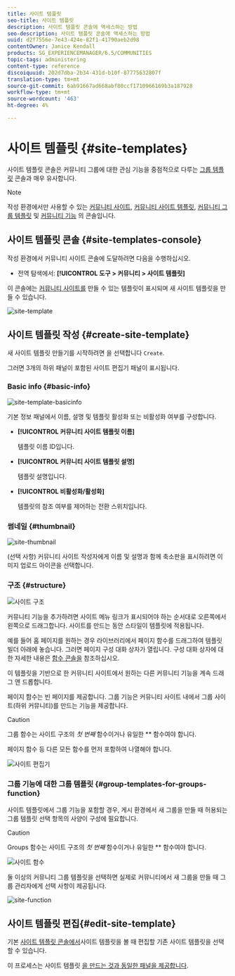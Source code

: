 ```yaml
---
title: 사이트 템플릿
seo-title: 사이트 템플릿
description: 사이트 템플릿 콘솔에 액세스하는 방법
seo-description: 사이트 템플릿 콘솔에 액세스하는 방법
uuid: d2f7556e-7e43-424e-82f1-41790aeb2d98
contentOwner: Janice Kendall
products: SG_EXPERIENCEMANAGER/6.5/COMMUNITIES
topic-tags: administering
content-type: reference
discoiquuid: 202d7dba-2b34-431d-b10f-87775632807f
translation-type: tm+mt
source-git-commit: 6ab91667ad668abf80ccf1710966169b3a187928
workflow-type: tm+mt
source-wordcount: '463'
ht-degree: 4%

---
```



# 사이트 템플릿 {#site-templates}

사이트 템플릿 콘솔은 커뮤니티 그룹에 대한 관심 기능을 중점적으로 다루는 [그룹 템플릿](tools-groups.md) 콘솔과 매우 유사합니다.

>[!NOTE]
>
>작성 환경에서만 사용할 수 있는 [커뮤니티 사이트](sites-console.md), [커뮤니티 사이트 템플릿](sites.md), [커뮤니티 그룹 템플릿](tools-groups.md) 및 [커뮤니티 기능](functions.md) 의 콘솔입니다.


## 사이트 템플릿 콘솔 {#site-templates-console}

작성 환경에서 커뮤니티 사이트 콘솔에 도달하려면 다음을 수행하십시오.

* 전역 탐색에서: **[!UICONTROL 도구 > 커뮤니티 > 사이트 템플릿]**

이 콘솔에는 [커뮤니티 사이트를](sites-console.md) 만들 수 있는 템플릿이 표시되며 새 사이트 템플릿을 만들 수 있습니다.

![site-template](assets/site-template.png)

## 사이트 템플릿 작성 {#create-site-template}

새 사이트 템플릿 만들기를 시작하려면 을 선택합니다 `Create`.

그러면 3개의 하위 패널이 포함된 사이트 편집기 패널이 표시됩니다.

### Basic info {#basic-info}

![site-template-basicinfo](assets/site-template-basicinfo.png)

기본 정보 패널에서 이름, 설명 및 템플릿 활성화 또는 비활성화 여부를 구성합니다.

* **[!UICONTROL 커뮤니티 사이트 템플릿 이름]**

   템플릿 이름 ID입니다.

* **[!UICONTROL 커뮤니티 사이트 템플릿 설명]**

   템플릿 설명입니다.

* **[!UICONTROL 비활성화/활성화]**

   템플릿의 참조 여부를 제어하는 전환 스위치입니다.

### 썸네일 {#thumbnail}

![site-thumbnail](assets/site-thumbnail.png)

(선택 사항) 커뮤니티 사이트 작성자에게 이름 및 설명과 함께 축소판을 표시하려면 이미지 업로드 아이콘을 선택합니다.

### 구조 {#structure}

![사이트 구조](assets/site-structure.png)

커뮤니티 기능을 추가하려면 사이트 메뉴 링크가 표시되어야 하는 순서대로 오른쪽에서 왼쪽으로 드래그합니다. 사이트를 만드는 동안 스타일이 템플릿에 적용됩니다.

예를 들어 홈 페이지를 원하는 경우 라이브러리에서 페이지 함수를 드래그하여 템플릿 빌더 아래에 놓습니다. 그러면 페이지 구성 대화 상자가 열립니다. 구성 대화 상자에 대한 자세한 내용은 [함수 콘솔을](functions.md) 참조하십시오.

이 템플릿을 기반으로 한 커뮤니티 사이트에서 원하는 다른 커뮤니티 기능을 계속 드래그 앤 드롭합니다.

페이지 함수는 빈 페이지를 제공합니다. 그룹 기능은 커뮤니티 사이트 내에서 그룹 사이트(하위 커뮤니티)를 만드는 기능을 제공합니다.

>[!CAUTION]
>
>그룹 함수는 사이트 구조의 *첫 번째* 함수이거나 유일한 ** 함수여야 합니다.
>
>페이지 함수 [](functions.md#page-function)등 다른 모든 함수를 먼저 포함하여 나열해야 합니다.


![사이트 편집기](assets/site-editor.png)

### 그룹 기능에 대한 그룹 템플릿 {#group-templates-for-groups-function}

사이트 템플릿에서 그룹 기능을 포함할 경우, 게시 환경에서 새 그룹을 만들 때 허용되는 그룹 템플릿 선택 항목의 사양이 구성에 필요합니다.

>[!CAUTION]
>
>Groups 함수는 사이트 구조의 *첫 번째* 함수이거나 유일한 ** 함수여야 합니다.


![사이트 함수](assets/site-functions.png)

둘 이상의 커뮤니티 그룹 템플릿을 선택하면 실제로 커뮤니티에서 새 그룹을 만들 때 그룹 관리자에게 선택 사항이 제공됩니다.

![site-function](assets/site-functions1.png)

## 사이트 템플릿 편집{#edit-site-template}

기본 [사이트 템플릿 콘솔에서](#site-templates-console)사이트 템플릿을 볼 때 편집할 기존 사이트 템플릿을 선택할 수 있습니다.

이 프로세스는 사이트 템플릿 [을 만드는 것과 동일한 패널을 제공합니다](#create-site-template).
